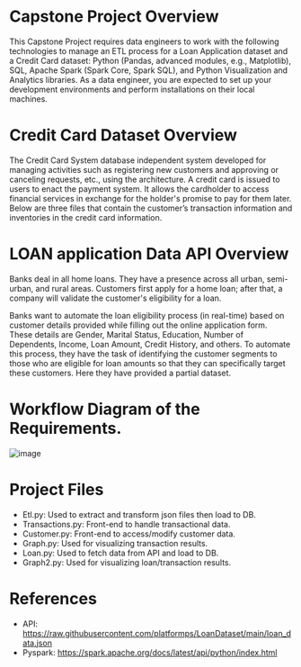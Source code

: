 
# Capstone Project Overview

This Capstone Project requires data engineers to work with the following technologies to manage an ETL process for a Loan Application dataset and a Credit Card dataset: Python (Pandas, advanced modules, e.g., Matplotlib), SQL, Apache Spark (Spark Core, Spark SQL), and Python Visualization and Analytics libraries. As a data engineer, you are expected to set up your development environments and perform installations on their local machines.

# Credit Card Dataset Overview

The Credit Card System database independent system developed for managing activities such as registering new customers and approving or canceling requests, etc., using the architecture. A credit card is issued to users to enact the payment system. It allows the cardholder to access financial services in exchange for the holder's promise to pay for them later. Below are three files that contain the customer’s transaction information and inventories in the credit card information.

# LOAN application Data API Overview

Banks deal in all home loans. They have a presence across all urban, semi-urban, and rural areas. Customers first apply for a home loan; after that, a company will validate the customer's eligibility for a loan.

Banks want to automate the loan eligibility process (in real-time) based on customer details provided while filling out the online application form. These details are Gender, Marital Status, Education, Number of Dependents, Income, Loan Amount, Credit History, and others. To automate this process, they have the task of identifying the customer segments to those who are eligible for loan amounts so that they can specifically target these customers. Here they have provided a partial dataset.

# Workflow Diagram of the Requirements.

![image](https://github.com/shawnk-23/DE_Capstone/assets/136545323/ee865e0f-8c89-412d-9b67-e31d9d899329)


# Project Files

- Etl.py: Used to extract and transform json files then load to DB.
- Transactions.py: Front-end to handle transactional data.
- Customer.py: Front-end to access/modify customer data.
- Graph.py: Used for visualizing transaction results.
- Loan.py: Used to fetch data from API and load to DB.
- Graph2.py: Used for visualizing loan/transaction results.

# References

- API: https://raw.githubusercontent.com/platformps/LoanDataset/main/loan_data.json
- Pyspark: https://spark.apache.org/docs/latest/api/python/index.html
